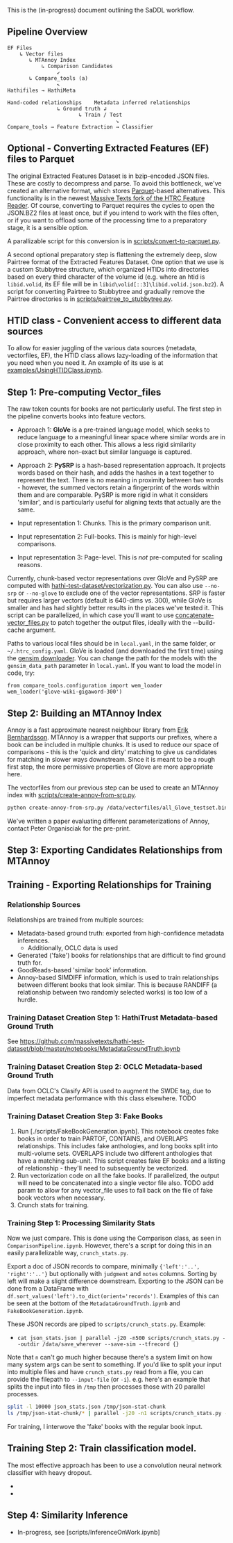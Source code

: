 This is the (in-progress) document outlining the SaDDL workflow.


## Pipeline Overview

```
EF Files
    ↳ Vector files
       ↳ MTAnnoy Index
           ↳ Comparison Candidates
                ↙
       ↳ Compare_tools (a)
                ↖
Hathifiles → HathiMeta 

Hand-coded relationships    Metadata inferred relationships
                ↳ Ground truth ↲
                       ↳ Train / Test
                                   ↘
Compare_tools → Feature Extraction → Classifier
```

## Optional - Converting Extracted Features (EF) files to Parquet

The original Extracted Features Dataset is in bzip-encoded JSON files. These are costly to decompress and parse. To avoid this bottleneck, we've created an alternative format, which stores [Parquet](https://parquet.apache.org/)-based alternatives. This functionality is in the newest [Massive Texts fork of the HTRC Feature Reader](https://github.com/massivetexts/htrc-feature-reader/). Of course, converting to Parquet requires the cycles to open the JSON.BZ2 files at least once, but if you intend to work with the files often, or if you want to offload some of the processing time to a preparatory stage, it is a sensible option.

A parallizable script for this conversion is in [scripts/convert-to-parquet.py](scripts/convert-to-parquet.py).

A second optional preparatory step is flattening the extremely deep, slow Pairtree format of the Extracted Features Dataset. One option that we use is a custom Stubbytree structure, which organized HTIDs into directories based on every third character of the volume id (e.g. where an htid is `libid.volid`, its EF file will be in `libid\volid[::3]\libid.volid.json.bz2`). A script for converting Pairtree to Stubbytree and gradually remove the Pairtree directories is in [scripts/pairtree_to_stubbytree.py](scripts/pairtree_to_stubbytree.py).

## HTID class - Convenient access to different data sources

To allow for easier juggling of the various data sources (metadata, vectorfiles, EF), the HTID class allows lazy-loading of the information that you need when you need it. An example of its use is at [examples/UsingHTIDClass.ipynb](examples/UsingHTIDClass.ipynb).

## Step 1: Pre-computing Vector_files

The raw token counts for books are not particularly useful. The first step in the pipeline converts books into feature vectors.

- Approach 1: **GloVe** is a pre-trained language model, which seeks to reduce language to a meaningful linear space where similar words are in close proximity to each other. This allows a less rigid similarity approach, where non-exact but similar language is captured.
- Approach 2: **PySRP** is a hash-based representation approach. It projects words based on their hash, and adds the hashes in a text together to represent the text. There is no meaning in proximity between two words - however, the summed vectors retain a fingerprint of the words within them and are comparable. PySRP is more rigid in what it considers 'similar', and is particularly useful for aligning texts that actually are the same.

- Input representation 1: Chunks. This is the primary comparison unit.
- Input representation 2: Full-books. This is mainly for high-level comparisons.
- Input representation 3: Page-level. This is *not* pre-computed for scaling reasons.

Currently, chunk-based vector representations over GloVe and PySRP are computed with [hathi-test-dataset/vectorization.py](https://github.com/massivetexts/hathi-test-dataset/blob/master/vectorization.py). You can also use `--no-srp` or `--no-glove` to exclude one of the vector representations. SRP is faster but requires larger vectors (default is 640-dims vs. 300), while GloVe is smaller and has had slightly better results in the places we've tested it.
This script can be parallelized, in which case you'll want to use [concatenate-vector_files.py](scripts/concatenate-vector_files.py) to patch together the output files, ideally with the 
--build-cache argument.

Paths to various local files should be in `local.yaml`, in the same folder, or `~/.htrc_config.yaml`. GloVe is loaded (and downloaded the first time) using the [gensim downloader](https://radimrehurek.com/gensim/auto_examples/howtos/run_downloader_api.html). You can change the path for the models with the `gensim_data_path` parameter in `local.yaml`. If you want to load the model in code, try:

```
from compare_tools.configuration import wem_loader
wem_loader('glove-wiki-gigaword-300')
```

## Step 2: Building an MTAnnoy Index

Annoy is a fast approximate nearest neighbour library from [Erik Bernhardsson](https://github.com/spotify/annoy). MTAnnoy is a wrapper that supports our prefixes, where a book can be included in multiple chunks. It is used to reduce our space of comparisons - this is the 'quick and dirty' matching to give us candidates for matching in slower ways downstream. Since it is meant to be a rough first step, the more permissive properties of Glove are more appropriate here.

The vectorfiles from our previous step can be used to create an MTAnnoy index with [scripts/create-annoy-from-srp.py](scripts/create-annoy-from-srp.py).

```bash
python create-annoy-from-srp.py /data/vectorfiles/all_Glove_testset.bin /data/saddl/annoy/Glove_testset.ann
```

We've written a paper evaluating different parameterizations of Annoy, contact Peter Organisciak for the pre-print.

## Step 3: Exporting Candidates Relationships from MTAnnoy


## Training - Exporting Relationships for Training

### Relationship Sources

Relationships are trained from multiple sources:

- Metadata-based ground truth: exported from high-confidence metadata inferences.
  - Additionally, OCLC data is used
- Generated ('fake') books for relationships that are difficult to find ground truth for.
- GoodReads-based 'similar book' information.
- Annoy-based SIMDIFF information, which is used to train relationships between different books that look similar. This is because RANDIFF (a relationship between two randomly selected works) is too low of a hurdle.

### Training Dataset Creation Step 1: HathiTrust Metadata-based Ground Truth

 See https://github.com/massivetexts/hathi-test-dataset/blob/master/notebooks/MetadataGroundTruth.ipynb
 
### Training Dataset Creation Step 2: OCLC Metadata-based Ground Truth

Data from OCLC's Clasify API is used to augment the SWDE tag, due to imperfect metadata performance with this class elsewhere.
TODO

### Training Dataset Creation Step 3: Fake Books

1. Run [./scripts/FakeBookGeneration.ipynb]. This notebook creates fake books in order to train PARTOF, CONTAINS, and OVERLAPS relationships. This includes fake anthologies, and long books split into multi-volume sets. OVERLAPS include two different anthologies that have a matching sub-unit. This script creates fake EF books and a listing of relationship - they'll need to subsequently be vectorized.
2. Run vectorization code on all the fake books. If parallelized, the output will need to be concatenated into a single vector file also. TODO add param to allow for any vector_file uses to fall back on the file of fake book vectors when necessary.
3. Crunch stats for training.

### Training Step 1: Processing Similarity Stats

Now we just compare. This is done using the Comparison class, as seen in `ComparisonPipeline.ipynb`. However, there's a script for doing this in an easily parallelizable way, `crunch_stats.py`.

Export a doc of JSON records to compare, minimally `{'left':'..', 'right':'..'}` but optionally with `judgment` and `notes` columns. Sorting by left will make a slight difference downstream. Exporting to the JSON can be done from a DataFrame with `df.sort_values('left').to_dict(orient='records')`. Examples of this can be seen at the bottom of the `MetadataGroundTruth.ipynb` and `FakeBookGeneration.ipynb`.

These JSON records are piped to `scripts/crunch_stats.py`. Example:

- `cat json_stats.json | parallel -j20 -n500 scripts/crunch_stats.py --outdir /data/save_wherever --save-sim --tfrecord {}`

Note that `n` can't go much higher because there's a system limit on how many system args can be sent to something. If you'd like to split your input into multiple files and have `crunch_stats.py` read from a file, you can provide the filepath to `--input-file` (or `-i`). e.g. here's an example that splits the input into files in `/tmp` then processes those with 20 parallel processes.

```bash
split -l 10000 json_stats.json /tmp/json-stat-chunk
ls /tmp/json-stat-chunk/* | parallel -j20 -n1 scripts/crunch_stats.py --outdir /data/save_wherever --save-sim --tfrecord -i {}`
```

For training, I interwove the 'fake' books with the regular book input.

## Training Step 2: Train classification model.

The most effective approach has been to use a convolution neural network classifier with heavy dropout.

- 
-


## Step 4: Similarity Inference

- In-progress, see [scripts/InferenceOnWork.ipynb]